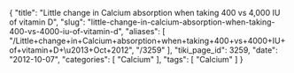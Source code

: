 {
    "title": "Little change in Calcium absorption when taking 400 vs 4,000 IU of vitamin D",
    "slug": "little-change-in-calcium-absorption-when-taking-400-vs-4000-iu-of-vitamin-d",
    "aliases": [
        "/Little+change+in+Calcium+absorption+when+taking+400+vs+4000+IU+of+vitamin+D+\u2013+Oct+2012",
        "/3259"
    ],
    "tiki_page_id": 3259,
    "date": "2012-10-07",
    "categories": [
        "Calcium"
    ],
    "tags": [
        "Calcium"
    ]
}
